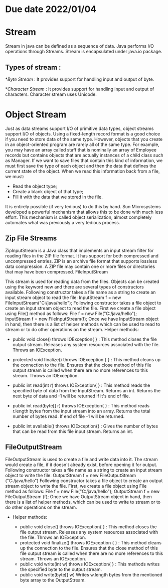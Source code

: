 # Due date 2022/01/04

# Stream
Stream in java can be defined as a sequence of data.
Java performs I/O operations through Streams.
Stream is encapsulated under java.io package.

## Types of stream :
*_Byte Stream_ : It provides support for handling input and output of byte.

*_Character Stream_ : It provides support for handling input and output of characters. Character stream uses Unicode.

# Object Stream
Just as data streams support I/O of primitive data types, object streams support I/O of objects. Using a fixed-length record format is a good choice if you need to store data of the same type. However, objects that you create in an object-oriented program are rarely all of the same type. For example, you may have an array called staff that is nominally an array of Employee records but contains objects that are actually instances of a child class such as Manager. If we want to save files that contain this kind of information, we must first save the type of each object and then the data that defines the current state of the object. When we read this information back from a file, we must:
* Read the object type;
* Create a blank object of that type;
* Fill it with the data that we stored in the file.

It is entirely possible (if very tedious) to do this by hand. Sun Microsystems developed a powerful mechanism that allows this to be done with much less effort. This mechanism is called object serialization, almost completely automates what was previously a very tedious process. 

## Zip File Streams
ZipInputStream is a Java class that implements an input stream filter for reading files in the ZIP file format. It has support for both compressed and uncompressed entries. ZIP is an archive file format that supports lossless data compression. A ZIP file may contain one or more files or directories that may have been compressed.
FileInputStream

This stream is used for reading data from the files. Objects can be created using the keyword new and there are several types of constructors available. Following constructor takes a file name as a string to create an input stream object to read the file: InputStream f = new FileInputStream("C:/java/hello"); Following constructor takes a file object to create an input stream object to read the file. First we create a file object using File() method as follows: File f = new File("C:/java/hello"); InputStream f = new FileInputStream(f); Once we have InputStream object in hand, then there is a list of helper methods which can be used to read to stream or to do other operations on the stream.
Helper methods:

* public void close() throws IOException{ } : This method closes the file output stream. Releases any system resources associated with the file. Throws an IOException.

* protected void finalize() throws IOException { } : This method cleans up the connection to the file. Ensures that the close method of this file output stream is called when there are no more references to this stream. Throws an IOException.

* public int read(int r) throws IOException{ } : This method reads the specified byte of data from the InputStream. Returns an int. Returns the next byte of data and -1 will be returned if it's end of file.

* public int read(byte[] r) throws IOException{ } : This method reads r.length bytes from the input stream into an array. Returns the total number of bytes read. If end of file -1 will be returned.

*  public int available() throws IOException{} : Gives the number of bytes that can be read from this file input stream. Returns an int.

## FileOutputStream

 FileOutputStream is used to create a file and write data into it. The stream would create a file, if it doesn't already exist, before opening it for output. Following constructor takes a file name as a string to create an input stream object to write the file: OutputStream f = new FileOutputStream ("C:/java/hello") Following constructor takes a file object to create an output stream object to write the file. First, we create a file object using File method as follows: File f = new File("C:/java/hello"); OutputStream f = new FileOutputStream (f); Once we have OutputStream object in hand, then there is a list of helper methods, which can be used to write to stream or to do other operations on the stream. 
* Helper methods:

  * public void close() throws IOException{ } : This method closes the file output stream. Releases any system resources associated with the file. Throws an IOException.
  *  protected void finalize() throws IOException { } : This method cleans up the connection to the file. Ensures that the close method of this file output stream is called when there are no more references to this stream. Throws an IOException.
  * public void write(int w) throws IOException{ } : This methods writes the specified byte to the output stream.
  *  public void write(byte[] w) Writes w.length bytes from the mentioned byte array to the OutputStream. 

